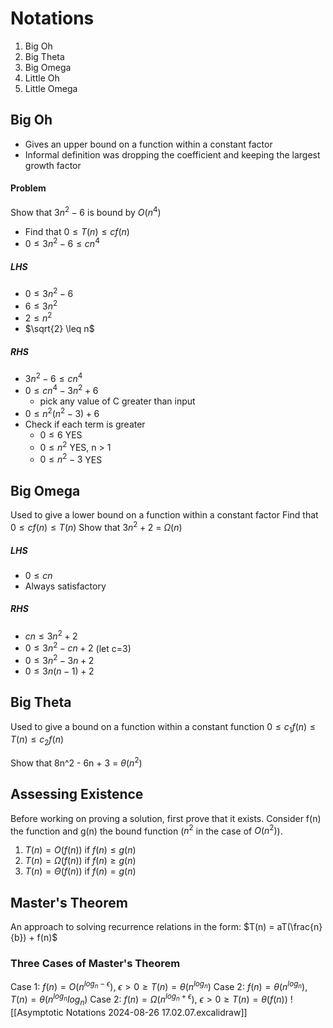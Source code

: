 # Notations
1. Big Oh 
2. Big Theta
3. Big Omega
4. Little Oh
5. Little Omega

## Big Oh
- Gives an upper bound on a function within a constant factor
- Informal definition was dropping the coefficient and keeping the largest growth factor
#### Problem
Show that $3n^{2}-6$ is bound by $O(n^4)$
- Find that $0 \leq T(n) \leq cf(n)$
- $0 \leq 3n^{2}-6 \leq cn^4$
##### LHS
- $0 \leq 3n^{2}-6$
- $6 \leq 3n^{2}$
- $2 \leq n^{2}$
- $\sqrt{2} \leq n$
##### RHS
- $3n^{2}-6 \leq cn^4$
- $0 \leq cn^{4}- 3n^{2}+6$
	- pick any value of C greater than input
- $0 \leq n^{2}(n^{2}-3)+6$
- Check if each term is greater
	- $0 \leq 6$ YES
	- $0\leq n^{2}$ YES, n > 1
	- $0 \leq n^{2}-3$ YES

## Big Omega
Used to give a lower bound on a function within a constant factor
Find that $0 \leq cf(n) \leq T(n)$
Show that $3n^{2}+2$ = $\Omega (n)$
##### LHS
- $0 \leq cn$
- Always satisfactory
##### RHS
- $cn \leq 3n^{2}+2$
- $0 \leq 3n^{2}-cn+2$ (let c=3)
- $0 \leq 3n^{2}-3n+2$
- $0 \leq 3n(n-1)+2$
## Big Theta
Used to give a bound on a function within a constant function
$0 \leq c_{1}f(n) \leq T(n) \leq c_{2}f(n)$

Show that 8n^2 - 6n + 3 = $\theta (n^2)$
## Assessing Existence
Before working on proving a solution, first prove that it exists. Consider f(n) the function and g(n) the bound function ($n^2$ in the case of $O(n^2)$).
1. $T(n) = O(f(n))$ if $f(n) \leq g(n)$
1. $T(n) = \Omega(f(n))$ if $f(n) \geq g(n)$
1. $T(n) = \Theta(f(n))$ if $f(n) = g(n)$
## Master's Theorem
An approach to solving recurrence relations in the form: $T(n) = aT(\frac{n}{b}) + f(n)$
### Three Cases of Master's Theorem
Case 1: $f(n) = O(n^{log_{n}- \epsilon})$, $\epsilon > 0 \geq T(n) = \theta(n^{log_n})$
Case 2: $f(n) = \theta(n^{log_{n}})$, $T(n) = \theta(n^{log_n}log_n)$
Case 2: $f(n) = \Omega(n^{log_{n} + \epsilon})$, $\epsilon > 0 \geq T(n) = \theta(f(n))$
![[Asymptotic Notations 2024-08-26 17.02.07.excalidraw]]